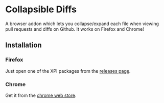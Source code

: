 # Collapsible Diffs

A browser addon which lets you collapse/expand each file when viewing pull requests and diffs on Github. It works on Firefox and Chrome!

## Installation

### Firefox

Just open one of the XPI packages from the [releases page](https://github.com/maxspencer/collapsible-diffs/releases).

### Chrome

Get it from the [chrome web store](https://chrome.google.com/webstore/detail/collapsible-diffs/mmhnclpifibdcoihegnlijighomlaiag).
